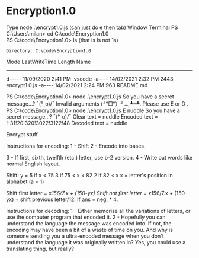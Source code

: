 # Encryption1.0
Type node .\encrypt1.0.js (can just do e then tab)
Window Terminal
PS C:\Users\milan> cd C:\code\Encryption1.0\
PS C:\code\Encryption1.0> ls (that is ls not 1s)


    Directory: C:\code\Encryption1.0


Mode                LastWriteTime         Length Name
----                -------------         ------ ----
d-----       11/09/2020   2:41 PM                .vscode
-a----       14/02/2021   2:32 PM           2443 encrypt1.0.js
-a----       14/02/2021   2:24 PM            963 README.md


PS C:\code\Encryption1.0> node .\encrypt1.0.js
So you have a secret message...? ¯(°_o)/¯
Invalid arguments (╯°□°）╯︵ ┻━┻. Please use E <message> or D <secret>.
PS C:\code\Encryption1.0> node .\encrypt1.0.js E nuddle
So you have a secret message...? ¯(°_o)/¯
Clear text = nuddle
Encoded text = !-31!20!320!3022!3122!48
Decoded text = nuddle

Encrypt stuff.

Instructions for encoding:
1 - Shift
2 - Encode into bases.

3 - If first, sixth, twelfth (etc.) letter, use b-2 version.
4 - Write out words like normal English layout.

Shift:
y = 5 if x < 75
    3 if 75 < x < 82
    2 if 82 < x
x = letter's position in alphabet (a = 1)

Shift first letter = x*156/7.x + (150-yx) 
Shift not first letter = x*156/7.x + (150-yx) + shift previous letter/12.
If ans = neg, * 4.

Instructions for decoding:
1 - Either memorise all the variations of letters, or use the computer program that encoded it.
2 - Hopefully you can understand the language the message was encoded into. If not, the encoding may have been a bit
of a waste of time on you. And why is someone sending you a ultra-encoded message when you don't understand the language
it was originally written in? Yes, you could use a translating thing, but really?